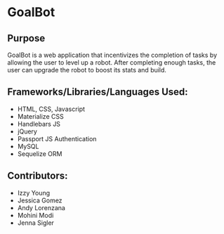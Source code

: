 # GoalBot

## Purpose
GoalBot is a web application that incentivizes the completion of tasks by allowing the user to level up a robot.  After completing enough tasks, the user can upgrade the robot to boost its stats and build.


## Frameworks/Libraries/Languages Used:
* HTML, CSS, Javascript
* Materialize CSS
* Handlebars JS
* jQuery
* Passport JS Authentication
* MySQL
* Sequelize ORM


## Contributors:
* Izzy Young
* Jessica Gomez
* Andy Lorenzana
* Mohini Modi
* Jenna Sigler
